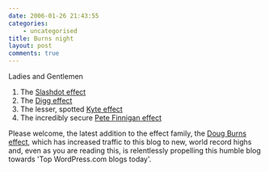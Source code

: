 ```yaml
---
date: 2006-01-26 21:43:55
categories:
    - uncategorised
title: Burns night
layout: post
comments: true
---
```

Ladies and Gentlemen

1.  The [Slashdot effect](http://en.wikipedia.org/wiki/Slashdot_effect)
2.  The [Digg effect](http://www.shaolintiger.com/2006/01/20/i-got-digged-the-digg-effect/)
3.  The lesser, spotted [Kyte effect](http://thinkoracle.blogspot.com/2005/12/thomas-kyte-effect.html)
4.  The incredibly secure [Pete Finnigan effect](http://oracledoug.com/serendipity/index.php?/archives/880-The-Pete-Finnigan-Effect.html)

Please welcome, the latest addition to the effect family, the 
[Doug Burns effect](http://oracledoug.com/serendipity/index.php?/archives/873-Bits-and-Pieces.html),
which has increased traffic to this blog to new, world record highs and,
even as you are reading this, is relentlessly propelling this humble
blog towards 'Top WordPress.com blogs today'.
